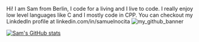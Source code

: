 Hi!
I am Sam from Berlin, I code for a living and I live to code. I really enjoy low level languages like C and I mostly code in CPP. You can checkout my LinkdedIn profile at linkedin.com/in/samuelnocita 
![my_github_banner](https://github.com/noci0001/noci0001/assets/79120220/73d4cda4-8371-4ad3-9bbb-8d556b8b33d7)


[![Sam's GitHub stats](https://github-readme-stats.vercel.app/api?username=noci0001)](https://github.com/noci0001/github-readme-stats)
